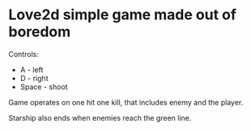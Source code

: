 # Love2d simple game made out of boredom
Controls:
  * A - left
  * D - right
  * Space - shoot

Game operates on one hit one kill, that includes enemy and the player.

Starship also ends when enemies reach the green line.
